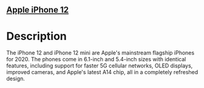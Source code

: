 ## [Apple iPhone 12](https://catalog.onliner.by/mobile/apple/mgja3)

# Description
The iPhone 12 and iPhone 12 mini are Apple's mainstream flagship iPhones for 2020. The phones come in 6.1-inch and 5.4-inch sizes with identical features, including support for faster 5G cellular networks, OLED displays, improved cameras, and Apple's latest A14 chip, all in a completely refreshed design.


